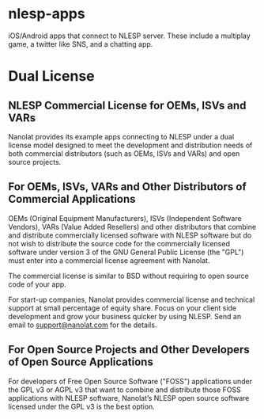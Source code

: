 nlesp-apps
==========

iOS/Android apps that connect to NLESP server. These include a multiplay game, a twitter like SNS, and a chatting app.

# Dual License
## NLESP Commercial License for OEMs, ISVs and VARs
 
Nanolat provides its example apps connecting to NLESP under a dual license model designed to meet the development and distribution needs of both commercial distributors (such as OEMs, ISVs and VARs) and open source projects.
 
## For OEMs, ISVs, VARs and Other Distributors of Commercial Applications

OEMs (Original Equipment Manufacturers), ISVs (Independent Software Vendors), VARs (Value Added Resellers)  and other distributors that combine and distribute commercially licensed software with NLESP software but do not wish to distribute the source code for the commercially licensed software under version 3 of the GNU General Public License (the "GPL") must enter into a commercial license agreement with Nanolat.

The commercial license is similar to BSD without requiring to open source code of your app.

For start-up companies, Nanolat provides commercial license and technical support at small percentage of equity share. 
Focus on your client side development and grow your business quicker by using NLESP. 
Send an email to support@nanolat.com for the details.

## For Open Source Projects and Other Developers of Open Source Applications
 
For developers of Free Open Source Software ("FOSS") applications under the GPL v3 or AGPL v3 that want to combine and distribute those FOSS applications with NLESP software, Nanolat’s NLESP open source software licensed under the GPL v3 is the best option.
